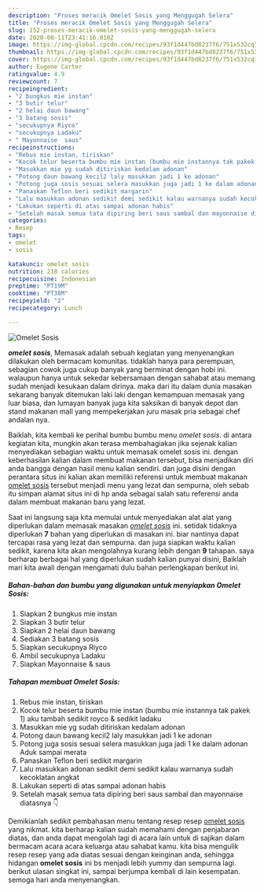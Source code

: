 ```yaml
---
description: "Proses meracik Omelet Sosis yang Menggugah Selera"
title: "Proses meracik Omelet Sosis yang Menggugah Selera"
slug: 152-proses-meracik-omelet-sosis-yang-menggugah-selera
date: 2020-08-11T23:41:16.010Z
image: https://img-global.cpcdn.com/recipes/93f1d447bd8237f6/751x532cq70/omelet-sosis-foto-resep-utama.jpg
thumbnail: https://img-global.cpcdn.com/recipes/93f1d447bd8237f6/751x532cq70/omelet-sosis-foto-resep-utama.jpg
cover: https://img-global.cpcdn.com/recipes/93f1d447bd8237f6/751x532cq70/omelet-sosis-foto-resep-utama.jpg
author: Eugene Carter
ratingvalue: 4.9
reviewcount: 7
recipeingredient:
- "2 bungkus mie instan"
- "3 butir telur"
- "2 helai daun bawang"
- "3 batang sosis"
- "secukupnya Riyco"
- "secukupnya Ladaku"
- " Mayonnaise  saus"
recipeinstructions:
- "Rebus mie instan, tiriskan"
- "Kocok telur beserta bumbu mie instan (bumbu mie instannya tak pakek 1) aku tambah sedikit royco &amp; sedikit ladaku"
- "Masukkan mie yg sudah ditiriskan kedalam adonan"
- "Potong daun bawang kecil2 laly masukkan jadi 1 ke adonan"
- "Potong juga sosis sesuai selera masukkan juga jadi 1 ke dalam adonan Aduk sampai merata"
- "Panaskan Teflon beri sedikit margarin"
- "Lalu masukkan adonan sedikit demi sedikit kalau warnanya sudah kecoklatan angkat"
- "Lakukan seperti di atas sampai adonan habis"
- "Setelah masak semua tata dipiring beri saus sambal dan mayonnaise diatasnya 👇"
categories:
- Resep
tags:
- omelet
- sosis

katakunci: omelet sosis 
nutrition: 218 calories
recipecuisine: Indonesian
preptime: "PT19M"
cooktime: "PT38M"
recipeyield: "2"
recipecategory: Lunch

---
```



![Omelet Sosis](https://img-global.cpcdn.com/recipes/93f1d447bd8237f6/751x532cq70/omelet-sosis-foto-resep-utama.jpg)

<b><i>omelet sosis</i></b>, Memasak adalah sebuah kegiatan yang menyenangkan dilakukan oleh bermacam komunitas. tidaklah hanya para perempuan, sebagian cowok juga cukup banyak yang berminat dengan hobi ini. walaupun hanya untuk sekedar kebersamaan dengan sahabat atau memang sudah menjadi kesukaan dalam dirinya. maka dari itu dalam dunia masakan sekarang banyak ditemukan laki laki dengan kemampuan memasak yang luar biasa, dan lumayan banyak juga kita saksikan di banyak depot dan stand makanan mall yang mempekerjakan juru masak pria sebagai chef andalan nya.



Baiklah, kita kembali ke perihal bumbu bumbu menu <i>omelet sosis</i>. di antara kegiatan kita, mungkin akan terasa membahagiakan jika sejenak kalian menyediakan sebagian waktu untuk memasak omelet sosis ini. dengan keberhasilan kalian dalam membuat makanan tersebut, bisa menjadikan diri anda bangga dengan hasil menu kalian sendiri. dan juga disini dengan perantara situs ini kalian akan memiliki referensi untuk membuat makanan <u>omelet sosis</u> tersebut menjadi menu yang lezat dan sempurna, oleh sebab itu simpan alamat situs ini di hp anda sebagai salah satu referensi anda dalam membuat makanan baru yang lezat.


Saat ini langsung saja kita memulai untuk menyediakan alat alat yang diperlukan dalam memasak masakan <u><i>omelet sosis</i></u> ini. setidak tidaknya diperlukan <b>7</b> bahan yang diperlukan di masakan ini. biar nantinya dapat tercapai rasa yang lezat dan sempurna. dan juga siapkan waktu kalian sedikit, karena kita akan mengolahnya kurang lebih dengan <b>9</b> tahapan. saya berharap berbagai hal yang diperlukan sudah kalian punyai disini, Baiklah mari kita awali dengan mengamati dulu bahan perlengkapan berikut ini.

<!--inarticleads1-->

##### Bahan-bahan dan bumbu yang digunakan untuk menyiapkan Omelet Sosis:

1. Siapkan 2 bungkus mie instan
1. Siapkan 3 butir telur
1. Siapkan 2 helai daun bawang
1. Sediakan 3 batang sosis
1. Siapkan secukupnya Riyco
1. Ambil secukupnya Ladaku
1. Siapkan  Mayonnaise &amp; saus




<!--inarticleads2-->

##### Tahapan membuat Omelet Sosis:

1. Rebus mie instan, tiriskan
1. Kocok telur beserta bumbu mie instan (bumbu mie instannya tak pakek 1) aku tambah sedikit royco &amp; sedikit ladaku
1. Masukkan mie yg sudah ditiriskan kedalam adonan
1. Potong daun bawang kecil2 laly masukkan jadi 1 ke adonan
1. Potong juga sosis sesuai selera masukkan juga jadi 1 ke dalam adonan Aduk sampai merata
1. Panaskan Teflon beri sedikit margarin
1. Lalu masukkan adonan sedikit demi sedikit kalau warnanya sudah kecoklatan angkat
1. Lakukan seperti di atas sampai adonan habis
1. Setelah masak semua tata dipiring beri saus sambal dan mayonnaise diatasnya 👇




Demikianlah sedikit pembahasan menu tentang resep resep <u>omelet sosis</u> yang nikmat. kita berharap kalian sudah memahami dengan penjabaran diatas, dan anda dapat mengolah lagi di acara lain untuk di sajikan dalam bermacam acara acara keluarga atau sahabat kamu. kita bisa mengulik resep resep yang ada diatas sesuai dengan keinginan anda, sehingga hidangan <b>omelet sosis</b> ini bs menjadi lebih yummy dan sempurna lagi. berikut ulasan singkat ini, sampai berjumpa kembali di lain kesempatan. semoga hari anda menyenangkan.
